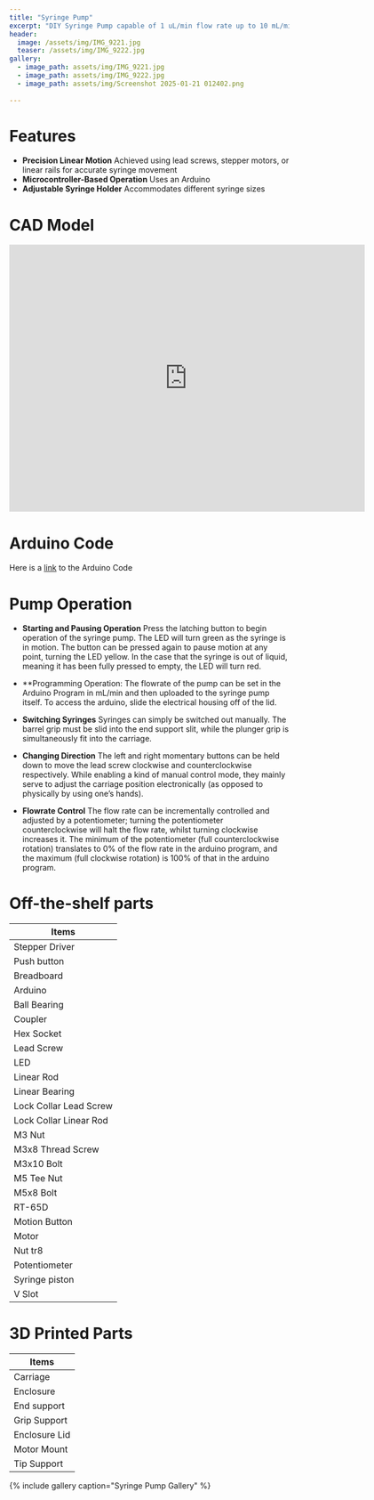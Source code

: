 ```yaml
---
title: "Syringe Pump"
excerpt: "DIY Syringe Pump capable of 1 uL/min flow rate up to 10 mL/min."
header:
  image: /assets/img/IMG_9221.jpg
  teaser: /assets/img/IMG_9222.jpg
gallery:
  - image_path: assets/img/IMG_9221.jpg
  - image_path: assets/img/IMG_9222.jpg 
  - image_path: assets/img/Screenshot 2025-01-21 012402.png
   
---
```


# Features

* **Precision Linear Motion** Achieved using lead screws, stepper motors, or linear rails for accurate syringe movement
* **Microcontroller-Based Operation** Uses an Arduino
* **Adjustable Syringe Holder** Accommodates different syringe sizes

# CAD Model
<iframe src="https://vanderbilt643.autodesk360.com/shares/public/SH286ddQT78850c0d8a48c8428571d48595c?mode=embed" width="640" height="480" allowfullscreen="true" webkitallowfullscreen="true" mozallowfullscreen="true"  frameborder="0"></iframe>

# Arduino Code

Here is a [link](https://github.com/viranish/viranish.github.io/blob/main/spump.ino) to the Arduino Code

# Pump Operation

* **Starting and Pausing Operation** Press the latching button to begin operation of the syringe pump. The LED will turn green as the syringe is in motion. The button can be pressed again to pause motion at any point, turning the LED yellow. In the case that the syringe is out of liquid, meaning it has been fully pressed to empty, the LED will turn red. 

* **Programming Operation:
The flowrate of the pump can be set in the Arduino Program in mL/min and then uploaded to the syringe pump itself. To access the arduino, slide the electrical housing off of the lid.

* **Switching Syringes** Syringes can simply be switched out manually. The barrel grip must be slid into the end support slit, while the plunger grip is simultaneously fit into the carriage. 

* **Changing Direction** The left and right momentary buttons can be held down to move the lead screw clockwise and counterclockwise respectively. While enabling a kind of manual control mode, they mainly serve to adjust the carriage position electronically (as opposed to physically by using one’s hands).

* **Flowrate Control** The flow rate can be incrementally controlled and adjusted by a potentiometer; turning the potentiometer counterclockwise will halt the flow rate, whilst turning clockwise increases it. The minimum of the potentiometer (full counterclockwise rotation) translates to 0% of the flow rate in the arduino program, and the maximum (full clockwise rotation) is 100% of that in the arduino program. 

# Off-the-shelf parts

| Items                 |
| -------------         |
| Stepper Driver        |
| Push button           |
| Breadboard            |
| Arduino               |
| Ball Bearing          |
| Coupler               |
| Hex Socket            |
| Lead Screw            |
| LED                   |
| Linear Rod            |
| Linear Bearing        |
| Lock Collar Lead Screw|
| Lock Collar Linear Rod|
| M3 Nut                |
| M3x8 Thread Screw     |
| M3x10 Bolt            |
| M5 Tee Nut            |
| M5x8 Bolt             |
| RT-65D                |
| Motion Button         |
| Motor                 |
| Nut tr8               |
| Potentiometer         |
| Syringe piston        |
| V Slot                |

# 3D Printed Parts

| Items         |
| ------------- |
| Carriage      |
| Enclosure     |
| End support   |
| Grip Support  |
| Enclosure Lid |
| Motor Mount   |
| Tip Support   |

{% include gallery caption="Syringe Pump Gallery" %}
